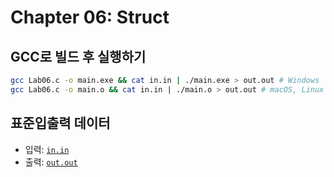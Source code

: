 # Chapter 06: Struct

## GCC로 빌드 후 실행하기
```sh
gcc Lab06.c -o main.exe && cat in.in | ./main.exe > out.out # Windows
gcc Lab06.c -o main.o && cat in.in | ./main.o > out.out # macOS, Linux
```

## 표준입출력 데이터
* 입력: [`in.in`](./in.in)
* 출력: [`out.out`](./out.out)
